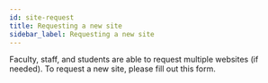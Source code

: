 ```yaml
---
id: site-request
title: Requesting a new site
sidebar_label: Requesting a new site
---
```


Faculty, staff, and students are able to request multiple websites (if needed). To request a new site, please fill out this form.
